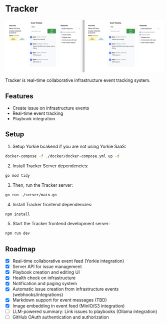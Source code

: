 # Tracker

![Showcase](./image/showcase.png)

Tracker is real-time collaborative infrastructure event tracking system.

## Features

- Create issue on infrastructure events
- Real-time event tracking
- Playbook integration

## Setup

1. Setup Yorkie bcakend if you are not using Yorkie SaaS:

```bash
docker-compose -f ./docker/docker-compose.yml up -d
```

2. Install Tracker Server dependencies:

```bash
go mod tidy
```

3. Then, run the Tracker server:

```bash
go run ./server/main.go
```

4. Install Tracker frontend dependencies:
 
```bash
npm install
```

5. Start the Tracker frontend development server:

```bash
npm run dev
```

## Roadmap

- [x] Real-time collaborative event feed (Yorkie integration)
- [x] Server API for issue management
- [x] Playbook creation and editing UI
- [x] Health check on infrastructure
- [x] Notification and paging system
- [x] Automatic issue creation from infrastructure events (webhooks/integrations)
- [x] Markdown support for event messages (TBD)
- [x] Image embedding in event feed (MinIO/S3 integration)
- [ ] LLM-powered summary: Link issues to playbooks (Ollama integration)
- [ ] GitHub OAuth authentication and authorization

